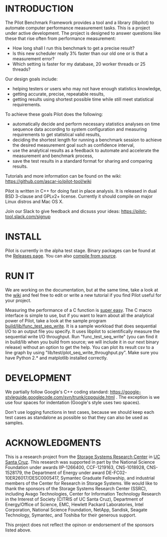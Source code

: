 # INTRODUCTION

The Pilot Benchmark Framework provides a tool and a library (libpilot)
to automate computer performance measurement tasks. This is a project
under active development. The project is designed to answer questions
like these that rise often from performance measurement:

*  How long shall I run this benchmark to get a precise result?
*  Is this new scheduler really 3% faster than our old one or is that a measurement error?
*  Which setting is faster for my database, 20 worker threads or 25 threads?

Our design goals include:
*  helping testers or users who may not have enough statistics knowledge,
*  getting accurate, precise, repeatable results,
*  getting results using shortest possible time while still meet statistical requirements.

To achieve these goals Pilot does the following:

*  automatically decide and perform necessary statistics analyses on time sequence data according to system configuration and measuring requirements to get statistical valid results,
*  deciding the shortest length for running a benchmark session to achieve the desired measurement goal such as confidence interval,
*  use the analytical results as a feedback to automate and accelerate the measurement and benchmark process,
*  save the test results in a standard format for sharing and comparing results.

Tutorials and more information can be found on the wiki:
https://github.com/ascar-io/pilot-tool/wiki

Pilot is written in C++ for doing fast in place analysis. It is
released in dual BSD 3-clause and GPLv2+ license. Currently it should
compile on major Linux distros and Mac OS X.

Join our Slack to give feedback and dicsuss your ideas:
https://pilot-tool.slack.com/signup

# INSTALL

Pilot is currently in the alpha test stage. Binary packages can be
found at the [Releases
page](https://github.com/ascar-io/pilot-bench/releases). You can also
[compile from
source](https://github.com/ascar-io/pilot-tool/wiki/Requirements-and-Installation-Instructions).

# RUN IT

We are working on the documentation, but at the same time, take a look
at the [wiki](https://github.com/ascar-io/pilot-tool/wiki) and feel
free to edit or write a new tutorial if you find Pilot useful for your
project.

Measuring the performance of a C function is [super
easy](https://github.com/ascar-io/pilot-bench/wiki/Performance-measurement-of-a-C-function). The
C macro interface is simple to use, but if you want to learn about all
the analytical power of Pilot, take a look at the sample program
[build/lib/func_test_seq_write](https://github.com/ascar-io/pilot-bench/blob/master/lib/test/func_test_seq_write.cc). It
is a sample workload that does sequential I/O to an output file you
specify.  It uses libpilot to scientifically measure the sequential
write I/O throughput. Run "func_test_seq_write" (you can find it in
build/lib when you build from source; we will include it in our next
binary release) without an option to get the help. You can plot its
result csv to a line graph by using
"lib/test/plot_seq_write_throughput.py". Make sure you have Python 2.*
and matplotlib installed correctly.

# DEVELOPMENT

We partially follow Google's C++ coding standard:
https://google-styleguide.googlecode.com/svn/trunk/cppguide.html . The
exception is we use four spaces for indentation (Google's style uses
two spaces).

Don't use logging functions in test cases, because we should keep each
test cases as standalone as possible so that they can also be used as
samples.

# ACKNOWLEDGMENTS

This is a research project from the [Storage Systems Research
Center](http://www.ssrc.ucsc.edu/) in [UC Santa
Cruz](http://ucsc.edu).  This research was supported in part by the
National Science Foundation under awards IIP-1266400, CCF-1219163,
CNS-1018928, CNS-1528179, the Department of Energy under award
DE-FC02-10ER26017/DESC0005417, Symantec Graduate Fellowship, and
industrial members of the Center for Research in Storage Systems. We
would like to thank the sponsors of the Storage Systems Research
Center (SSRC), including Avago Technologies, Center for Information
Technology Research in the Interest of Society (CITRIS of UC Santa
Cruz), Department of Energy/Office of Science, EMC, Hewlett Packard
Laboratories, Intel Corporation, National Science Foundation, NetApp,
Sandisk, Seagate Technology, Symantec, and Toshiba for their generous
support.

This project does not reflect the opinon or endorsement of the sponsors
listed above.
